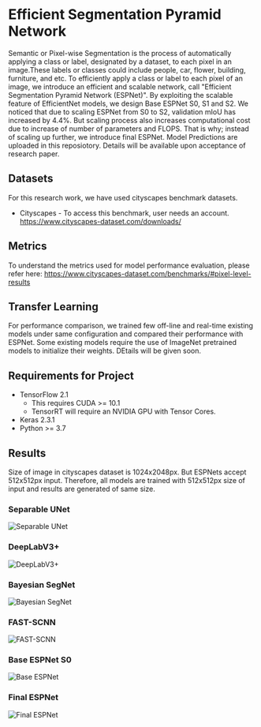 # Efficient Segmentation Pyramid Network
Semantic or Pixel-wise Segmentation is the process of automatically applying a class or label, designated by a dataset, to each pixel in an image.These labels or classes could include people, car, flower, building, furniture, and etc. To efficiently apply a class or label to each pixel of an image, we introduce an efficient and scalable network, call "Efficient Segmentation Pyramid Network (ESPNet)". By exploiting the scalable feature of EfficientNet models, we design Base ESPNet S0, S1 and S2. We noticed that due to scaling ESPNet from S0 to S2, validation mIoU has increased by 4.4%. But scaling process also increases computational cost due to increase of number of parameters and FLOPS. That is why; instead of scaling up further, we introduce final ESPNet. Model Predictions are uploaded in this reposiotory. Details will be available upon acceptance of research paper.

## Datasets
For this research work, we have used cityscapes benchmark datasets.
* Cityscapes - To access this benchmark, user needs an account. https://www.cityscapes-dataset.com/downloads/              

## Metrics
To understand the metrics used for model performance evaluation, please  refer here: https://www.cityscapes-dataset.com/benchmarks/#pixel-level-results

## Transfer Learning
For performance comparison, we trained few off-line and real-time existing models under same configuration and compared their performance with ESPNet. Some existing models require the use of ImageNet pretrained models to initialize their weights. DEtails will be given soon.

## Requirements for Project
* TensorFlow 2.1
  * This requires CUDA >= 10.1
  * TensorRT will require an NVIDIA GPU with Tensor Cores.
* Keras 2.3.1
* Python >= 3.7

## Results
Size of image in cityscapes dataset is 1024x2048px. But ESPNets accept 512x512px input. Therefore, all models are trained with 512x512px size of input and results are generated of same size. 
### Separable UNet
![Separable UNet](https://github.com/tanmaysingha/ESPNet/blob/master/Results/other_models/Separable_UNet.png?raw=true)

### DeepLabV3+
![DeepLabV3+](https://github.com/tanmaysingha/ESPNet/blob/master/Results/other_models/DeepLabV3%2B.png?raw=true)

### Bayesian SegNet
![Bayesian SegNet](https://github.com/tanmaysingha/ESPNet/blob/master/Results/other_models/Bayesian_SegNet.png?raw=true)

### FAST-SCNN
![FAST-SCNN](https://github.com/tanmaysingha/ESPNet/blob/master/Results/other_models/FAST_SCNN.png?raw=true)

### Base ESPNet S0
![Base ESPNet](https://github.com/tanmaysingha/ESPNet/blob/master/Results/Base_ESPNet_Results/Base_ESPNet.png?raw=true)

### Final ESPNet
![Final ESPNet](https://github.com/tanmaysingha/ESPNet/blob/master/Results/Final_ESPNet_Results/result1.png?raw=true)
